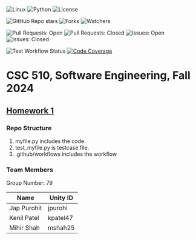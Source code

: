 ![Linux](https://img.shields.io/badge/Linux-FCC624?style=for-the-badge&logo=linux&logoColor=black) 
![Python](https://img.shields.io/badge/Python-3776AB?style=for-the-badge&logo=python&logoColor=white)
![License](https://img.shields.io/github/license/NCSU-SE-Fall-24/hw1.svg)

![GitHub Repo stars](https://img.shields.io/github/stars/NCSU-SE-Fall-24/hw1?cacheSeconds=0)
![Forks](https://img.shields.io/github/forks/NCSU-SE-Fall-24/hw1.svg)
![Watchers](https://img.shields.io/github/watchers/NCSU-SE-Fall-24/hw1.svg)

![Pull Requests: Open](https://img.shields.io/github/issues-pr/NCSU-SE-Fall-24/hw1.svg)
![Pull Requests: Closed](https://img.shields.io/github/issues-pr-closed/NCSU-SE-Fall-24/hw1.svg)
![Issues: Open](https://img.shields.io/github/issues/NCSU-SE-Fall-24/hw1.svg)
![Issues: Closed](https://img.shields.io/github/issues-closed/NCSU-SE-Fall-24/hw1.svg)

![Test Workflow Status](https://img.shields.io/github/actions/workflow/status/NCSU-SE-Fall-24/hw1/test.yml)
[![Code Coverage](https://codecov.io/github/NCSU-SE-Fall-24/hw1/branch/main/graph/badge.svg?token=Q7ET7NGT5H)](https://codecov.io/github/NCSU-SE-Fall-24/hw1)
# CSC 510, Software Engineering, Fall 2024 
## [Homework 1](https://txt.github.io/se24fall/hw1.html) 

### Repo Structure
1. myfile.py includes the code.
2. test_myfile.py is testcase file.
3. .github/workflows includes the workflow

### Team Members
Group Number: 79


| Name        | Unity ID |
|-------------|----------|
| Jap Purohit | jpurohi  |
| Kenil Patel | kpatel47 |
| Mihir Shah  | mshah25  |